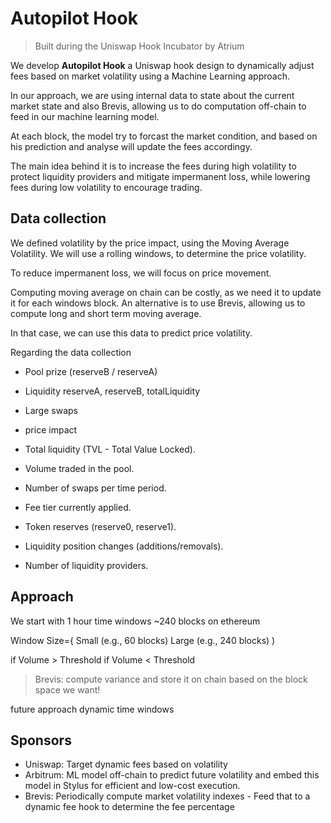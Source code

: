 
# Autopilot Hook
> Built during the Uniswap Hook Incubator by Atrium

We develop **Autopilot Hook** a Uniswap hook design to dynamically adjust fees based on market volatility using a Machine Learning approach. 

In our approach, we are using internal data to state about the current market state and also Brevis, allowing us to do computation off-chain to feed in our machine learning model.

At each block, the model try to forcast the market condition, and based on his prediction and analyse will update the fees accordingy.

The main idea behind it is to increase the fees during high volatility to protect liquidity providers and mitigate impermanent loss, while lowering fees during low volatility to encourage trading.


## Data collection

We defined volatility by the price impact, using the Moving Average Volatility. 
We will use a rolling windows, to determine the price volatility.


To reduce impermanent loss, we will focus on price movement.


Computing moving average on chain can be costly, as we need it to update it for each windows block. 
An alternative is to use Brevis, allowing us to compute long and short term moving average.

In that case, we can use this data to predict price volatility.






Regarding the data collection


- Pool prize (reserveB / reserveA)
- Liquidity reserveA, reserveB, totalLiquidity
- Large swaps
- price impact




- Total liquidity (TVL - Total Value Locked).
- Volume traded in the pool.
- Number of swaps per time period.
- Fee tier currently applied.
- Token reserves (reserve0, reserve1).
- Liquidity position changes (additions/removals).
- Number of liquidity providers.



## Approach

We start with 1 hour time windows ~240 blocks on ethereum




Window Size={ 
Small (e.g., 60 blocks)
Large (e.g., 240 blocks)
)​
  
if Volume > Threshold
if Volume < Threshold
​
 

> Brevis: compute variance and store it on chain based on the block space we want!



future approach dynamic time windows



## Sponsors

- Uniswap: Target dynamic fees based on volatility
- Arbitrum: ML model off-chain to predict future volatility and embed this model in Stylus for efficient and low-cost execution.
- Brevis: Periodically compute market volatility indexes - Feed that to a dynamic fee hook to determine the fee percentage

